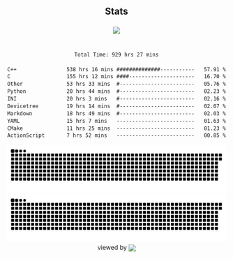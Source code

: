 


<div align="center">

## Stats
<img style="margin: 5px;" src="https://github-readme-stats.vercel.app/api?username=Sylensky&hide=stars&cache_seconds=1800&count_private=true&show_icons=true&include_all_commits=true&hide_border=false&theme=github_dark"/>
</div><br>

<div align="center">

<!--START_SECTION:waka-->

```txt
Total Time: 929 hrs 27 mins

C++                538 hrs 16 mins ##############-----------   57.91 %
C                  155 hrs 12 mins ####---------------------   16.70 %
Other              53 hrs 33 mins  #------------------------   05.76 %
Python             20 hrs 44 mins  #------------------------   02.23 %
INI                20 hrs 3 mins   #------------------------   02.16 %
Devicetree         19 hrs 14 mins  #------------------------   02.07 %
Markdown           18 hrs 49 mins  #------------------------   02.03 %
YAML               15 hrs 7 mins   -------------------------   01.63 %
CMake              11 hrs 25 mins  -------------------------   01.23 %
ActionScript       7 hrs 52 mins   -------------------------   00.85 %
```

<!--END_SECTION:waka-->

</div>

<div align="center">
<img src="https://raw.githubusercontent.com/Sylensky/Sylensky/animation/github-contribution-grid-blue-snake-dark.svg#gh-dark-mode-only"/>
<img src="https://raw.githubusercontent.com/Sylensky/Sylensky/animation/github-contribution-grid-snake.svg#gh-light-mode-only"/>
</div>

<div align="center">
viewed by <img src="https://visitor-badge.laobi.icu/badge?page_id=Sylensky.Sylensky" align="center" height="20" width="" />
</div>
